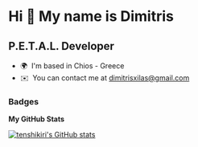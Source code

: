 Hi 👋 My name is Dimitris
=========================

P.E.T.A.L. Developer
----------------------------

* 🌍  I'm based in Chios - Greece
* ✉️  You can contact me at [dimitrisxilas@gmail.com](mailto:dimitrisxilas@gmail.com)

### Badges

<b>My GitHub Stats</b>

<a href="http://www.github.com/tenshikiri"><img src="https://github-readme-stats.vercel.app/api?username=tenshikiri&show_icons=true&hide=&count_private=true&title_color=0891b2&text_color=ffffff&icon_color=0891b2&bg_color=1c1917&hide_border=true&show_icons=true" alt="tenshikiri's GitHub stats" /></a>
